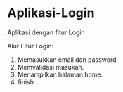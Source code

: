 # Aplikasi-Login
Aplikasi dengan fitur Login

Alur Fitur Login:
1. Memasukkan email dan password
2. Memvalidasi masukan.
3. Menampilkan halaman home.
4. finish
